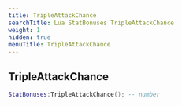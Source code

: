 ```yaml
---
title: TripleAttackChance
searchTitle: Lua StatBonuses TripleAttackChance
weight: 1
hidden: true
menuTitle: TripleAttackChance
---
```

## TripleAttackChance
```lua
StatBonuses:TripleAttackChance(); -- number
```